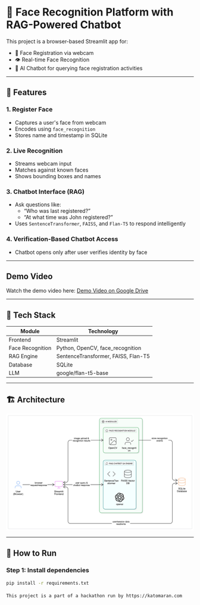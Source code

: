 # 👤 Face Recognition Platform with RAG-Powered Chatbot

This project is a browser-based Streamlit app for:

- 📸 Face Registration via webcam
- 👁️ Real-time Face Recognition
- 💬 AI Chatbot for querying face registration activities

---

## 🔧 Features

### 1. Register Face
- Captures a user's face from webcam
- Encodes using `face_recognition`
- Stores name and timestamp in SQLite

### 2. Live Recognition
- Streams webcam input
- Matches against known faces
- Shows bounding boxes and names

### 3. Chatbot Interface (RAG)
- Ask questions like:
  - “Who was last registered?”
  - “At what time was John registered?”
- Uses `SentenceTransformer`, `FAISS`, and `Flan-T5` to respond intelligently

### 4. Verification-Based Chatbot Access
- Chatbot opens only after user verifies identity by face
---

## Demo Video

Watch the demo video here: [Demo Video on Google Drive](https://drive.google.com/file/d/1ZoTo5UaDxX6WE2-WeKaCJdRfKLxNwkic/view?usp=sharing)

---

## 🧠 Tech Stack

| Module            | Technology                           |
|-------------------|---------------------------------------|
| Frontend          | Streamlit                             |
| Face Recognition  | Python, OpenCV, face_recognition      |
| RAG Engine        | SentenceTransformer, FAISS, Flan-T5   |
| Database          | SQLite                                |
| LLM               | google/flan-t5-base                   |

---

## 🏗️ Architecture

![Architecture](architecture.png)

---

## 🚀 How to Run

### Step 1: Install dependencies
```bash
pip install -r requirements.txt

This project is a part of a hackathon run by https://katomaran.com
